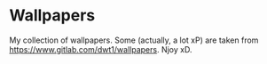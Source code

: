 # Wallpapers
My collection of wallpapers. Some (actually, a lot xP) are taken from https://www.gitlab.com/dwt1/wallpapers. Njoy xD.
